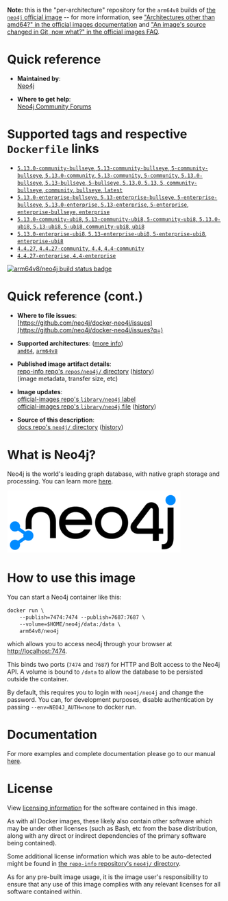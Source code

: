 <!--

********************************************************************************

WARNING:

    DO NOT EDIT "neo4j/README.md"

    IT IS AUTO-GENERATED

    (from the other files in "neo4j/" combined with a set of templates)

********************************************************************************

-->

**Note:** this is the "per-architecture" repository for the `arm64v8` builds of [the `neo4j` official image](https://hub.docker.com/_/neo4j) -- for more information, see ["Architectures other than amd64?" in the official images documentation](https://github.com/docker-library/official-images#architectures-other-than-amd64) and ["An image's source changed in Git, now what?" in the official images FAQ](https://github.com/docker-library/faq#an-images-source-changed-in-git-now-what).

# Quick reference

-	**Maintained by**:  
	[Neo4j](https://github.com/neo4j/docker-neo4j)

-	**Where to get help**:  
	[Neo4j Community Forums](https://community.neo4j.com)

# Supported tags and respective `Dockerfile` links

-	[`5.13.0-community-bullseye`, `5.13-community-bullseye`, `5-community-bullseye`, `5.13.0-community`, `5.13-community`, `5-community`, `5.13.0-bullseye`, `5.13-bullseye`, `5-bullseye`, `5.13.0`, `5.13`, `5`, `community-bullseye`, `community`, `bullseye`, `latest`](https://github.com/neo4j/docker-neo4j-publish/blob/63788eb70d504c77dee3cc478ee140eb4e056e6a/5.13.0/bullseye/community/Dockerfile)
-	[`5.13.0-enterprise-bullseye`, `5.13-enterprise-bullseye`, `5-enterprise-bullseye`, `5.13.0-enterprise`, `5.13-enterprise`, `5-enterprise`, `enterprise-bullseye`, `enterprise`](https://github.com/neo4j/docker-neo4j-publish/blob/63788eb70d504c77dee3cc478ee140eb4e056e6a/5.13.0/bullseye/enterprise/Dockerfile)
-	[`5.13.0-community-ubi8`, `5.13-community-ubi8`, `5-community-ubi8`, `5.13.0-ubi8`, `5.13-ubi8`, `5-ubi8`, `community-ubi8`, `ubi8`](https://github.com/neo4j/docker-neo4j-publish/blob/63788eb70d504c77dee3cc478ee140eb4e056e6a/5.13.0/ubi8/community/Dockerfile)
-	[`5.13.0-enterprise-ubi8`, `5.13-enterprise-ubi8`, `5-enterprise-ubi8`, `enterprise-ubi8`](https://github.com/neo4j/docker-neo4j-publish/blob/63788eb70d504c77dee3cc478ee140eb4e056e6a/5.13.0/ubi8/enterprise/Dockerfile)
-	[`4.4.27`, `4.4.27-community`, `4.4`, `4.4-community`](https://github.com/neo4j/docker-neo4j-publish/blob/6c15231abd6294f0a736b4a46f59d258dea7f672/4.4.27/bullseye/community/Dockerfile)
-	[`4.4.27-enterprise`, `4.4-enterprise`](https://github.com/neo4j/docker-neo4j-publish/blob/6c15231abd6294f0a736b4a46f59d258dea7f672/4.4.27/bullseye/enterprise/Dockerfile)

[![arm64v8/neo4j build status badge](https://img.shields.io/jenkins/s/https/doi-janky.infosiftr.net/job/multiarch/job/arm64v8/job/neo4j.svg?label=arm64v8/neo4j%20%20build%20job)](https://doi-janky.infosiftr.net/job/multiarch/job/arm64v8/job/neo4j/)

# Quick reference (cont.)

-	**Where to file issues**:  
	[https://github.com/neo4j/docker-neo4j/issues](https://github.com/neo4j/docker-neo4j/issues?q=)

-	**Supported architectures**: ([more info](https://github.com/docker-library/official-images#architectures-other-than-amd64))  
	[`amd64`](https://hub.docker.com/r/amd64/neo4j/), [`arm64v8`](https://hub.docker.com/r/arm64v8/neo4j/)

-	**Published image artifact details**:  
	[repo-info repo's `repos/neo4j/` directory](https://github.com/docker-library/repo-info/blob/master/repos/neo4j) ([history](https://github.com/docker-library/repo-info/commits/master/repos/neo4j))  
	(image metadata, transfer size, etc)

-	**Image updates**:  
	[official-images repo's `library/neo4j` label](https://github.com/docker-library/official-images/issues?q=label%3Alibrary%2Fneo4j)  
	[official-images repo's `library/neo4j` file](https://github.com/docker-library/official-images/blob/master/library/neo4j) ([history](https://github.com/docker-library/official-images/commits/master/library/neo4j))

-	**Source of this description**:  
	[docs repo's `neo4j/` directory](https://github.com/docker-library/docs/tree/master/neo4j) ([history](https://github.com/docker-library/docs/commits/master/neo4j))

# What is Neo4j?

Neo4j is the world's leading graph database, with native graph storage and processing. You can learn more [here](http://neo4j.com/developer).

![logo](https://raw.githubusercontent.com/docker-library/docs/56823e63d5b6dd7ddbb9d5d3c4a8947778055d8e/neo4j/logo.png)

# How to use this image

You can start a Neo4j container like this:

```console
docker run \
    --publish=7474:7474 --publish=7687:7687 \
    --volume=$HOME/neo4j/data:/data \
    arm64v8/neo4j
```

which allows you to access neo4j through your browser at [http://localhost:7474](http://localhost:7474).

This binds two ports (`7474` and `7687`) for HTTP and Bolt access to the Neo4j API. A volume is bound to `/data` to allow the database to be persisted outside the container.

By default, this requires you to login with `neo4j/neo4j` and change the password. You can, for development purposes, disable authentication by passing `--env=NEO4J_AUTH=none` to docker run.

# Documentation

For more examples and complete documentation please go to our manual [here](http://neo4j.com/docs/operations-manual/current/deployment/single-instance/docker/).

# License

View [licensing information](https://neo4j.com/licensing) for the software contained in this image.

As with all Docker images, these likely also contain other software which may be under other licenses (such as Bash, etc from the base distribution, along with any direct or indirect dependencies of the primary software being contained).

Some additional license information which was able to be auto-detected might be found in [the `repo-info` repository's `neo4j/` directory](https://github.com/docker-library/repo-info/tree/master/repos/neo4j).

As for any pre-built image usage, it is the image user's responsibility to ensure that any use of this image complies with any relevant licenses for all software contained within.
